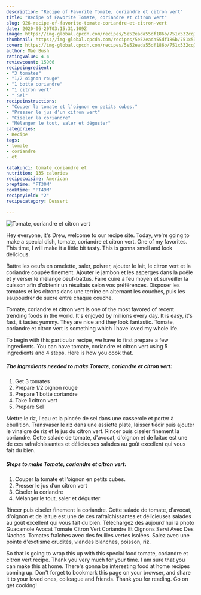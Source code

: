 ```yaml
---
description: "Recipe of Favorite Tomate, coriandre et citron vert"
title: "Recipe of Favorite Tomate, coriandre et citron vert"
slug: 926-recipe-of-favorite-tomate-coriandre-et-citron-vert
date: 2020-06-20T03:15:31.109Z
image: https://img-global.cpcdn.com/recipes/5e52eada55df186b/751x532cq70/tomate-coriandre-et-citron-vert-photo-principale-de-la-recette.jpg
thumbnail: https://img-global.cpcdn.com/recipes/5e52eada55df186b/751x532cq70/tomate-coriandre-et-citron-vert-photo-principale-de-la-recette.jpg
cover: https://img-global.cpcdn.com/recipes/5e52eada55df186b/751x532cq70/tomate-coriandre-et-citron-vert-photo-principale-de-la-recette.jpg
author: Mae Bush
ratingvalue: 4.4
reviewcount: 15906
recipeingredient:
- "3 tomates"
- "1/2 oignon rouge"
- "1 botte coriandre"
- "1 citron vert"
- " Sel"
recipeinstructions:
- "Couper la tomate et l’oignon en petits cubes."
- "Presser le jus d’un citron vert"
- "Ciseler la coriandre"
- "Mélanger le tout, saler et déguster"
categories:
- Recipe
tags:
- tomate
- coriandre
- et

katakunci: tomate coriandre et 
nutrition: 135 calories
recipecuisine: American
preptime: "PT30M"
cooktime: "PT49M"
recipeyield: "2"
recipecategory: Dessert

---
```



![Tomate, coriandre et citron vert](https://img-global.cpcdn.com/recipes/5e52eada55df186b/751x532cq70/tomate-coriandre-et-citron-vert-photo-principale-de-la-recette.jpg)

Hey everyone, it's Drew, welcome to our recipe site. Today, we're going to make a special dish, tomate, coriandre et citron vert. One of my favorites. This time, I will make it a little bit tasty. This is gonna smell and look delicious.

Battre les oeufs en omelette, saler, poivrer, ajouter le lait, le citron vert et la coriandre coupée finement. Ajouter le jambon et les asperges dans la poêle et y verser le mélange oeuf-battus. Faire cuire à feu moyen et surveiller la cuisson afin d&#39;obtenir un résultats selon vos préférences. Disposer les tomates et les citrons dans une terrine en alternant les couches, puis les saupoudrer de sucre entre chaque couche.

Tomate, coriandre et citron vert is one of the most favored of recent trending foods in the world. It's enjoyed by millions every day. It is easy, it's fast, it tastes yummy. They are nice and they look fantastic. Tomate, coriandre et citron vert is something which I have loved my whole life.


To begin with this particular recipe, we have to first prepare a few ingredients. You can have tomate, coriandre et citron vert using 5 ingredients and 4 steps. Here is how you cook that.

<!--inarticleads1-->

##### The ingredients needed to make Tomate, coriandre et citron vert:

1. Get 3 tomates
1. Prepare 1/2 oignon rouge
1. Prepare 1 botte coriandre
1. Take 1 citron vert
1. Prepare  Sel


Mettre le riz, l&#39;eau et la pincée de sel dans une casserole et porter à ébullition. Transvaser le riz dans une assiette plate, laisser tiédir puis ajouter le vinaigre de riz et le jus du citron vert. Rincer puis ciseler finement la coriandre. Cette salade de tomate, d&#39;avocat, d&#39;oignon et de laitue est une de ces rafraîchissantes et délicieuses salades au goût excellent qui vous fait du bien. 

<!--inarticleads2-->

##### Steps to make Tomate, coriandre et citron vert:

1. Couper la tomate et l’oignon en petits cubes.
1. Presser le jus d’un citron vert
1. Ciseler la coriandre
1. Mélanger le tout, saler et déguster


Rincer puis ciseler finement la coriandre. Cette salade de tomate, d&#39;avocat, d&#39;oignon et de laitue est une de ces rafraîchissantes et délicieuses salades au goût excellent qui vous fait du bien. Téléchargez dès aujourd&#39;hui la photo Guacamole Avocat Tomate Citron Vert Coriandre Et Oignons Servi Avec Des Nachos. Tomates fraîches avec des feuilles vertes isolées. Salez avec une pointe d&#39;exotisme crudités, viandes blanches, poisson, riz. 

So that is going to wrap this up with this special food tomate, coriandre et citron vert recipe. Thank you very much for your time. I am sure that you can make this at home. There's gonna be interesting food at home recipes coming up. Don't forget to bookmark this page on your browser, and share it to your loved ones, colleague and friends. Thank you for reading. Go on get cooking!
